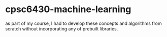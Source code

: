 # cpsc6430-machine-learning

as part of my course, I had to develop these concepts and algorithms from scratch without incorporating any of prebuilt libraries.
